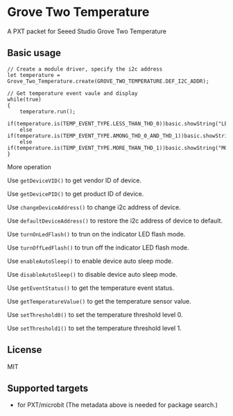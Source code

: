 # Grove Two Temperature

A PXT packet for Seeed Studio Grove Two Temperature

## Basic usage

```blocks
// Create a module driver, specify the i2c address
let temperature = Grove_Two_Temperature.create(GROVE_TWO_TEMPERATURE.DEF_I2C_ADDR);

// Get temperature event vaule and display
while(true)
{
    temperature.run();
    if(temperature.is(TEMP_EVENT_TYPE.LESS_THAN_THD_0))basic.showString("LESS");
    else if(temperature.is(TEMP_EVENT_TYPE.AMONG_THD_0_AND_THD_1))basic.showString("AMONG");
    else if(temperature.is(TEMP_EVENT_TYPE.MORE_THAN_THD_1))basic.showString("MORE");
}
```
More operation

Use ``getDeviceVID()`` to get vendor ID of device.

Use ``getDevicePID()`` to get product ID of device.

Use ``changeDeviceAddress()`` to change i2c address of device.

Use ``defaultDeviceAddress()`` to restore the i2c address of device to default.

Use ``turnOnLedFlash()`` to trun on the indicator LED flash mode.

Use ``turnOffLedFlash()`` to trun off the indicator LED flash mode.

Use ``enableAutoSleep()`` to enable device auto sleep mode.

Use ``disableAutoSleep()`` to disable device auto sleep mode.

Use ``getEventStatus()`` to get the temperature event status.

Use ``getTemperatureValue()`` to get the temperature sensor value.

Use ``setThreshold0()`` to set the temperature threshold level 0.

Use ``setThreshold1()`` to set the temperature threshold level 1.

## License

MIT

## Supported targets

* for PXT/microbit
(The metadata above is needed for package search.)

